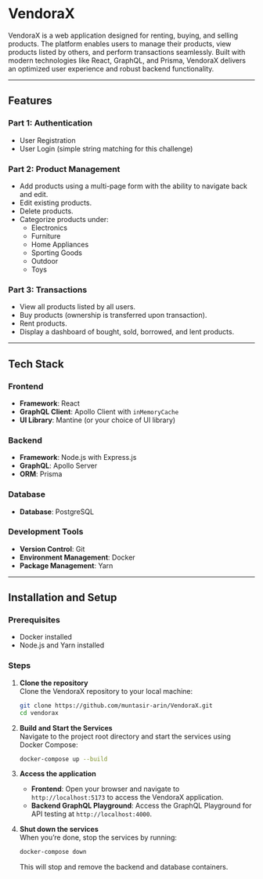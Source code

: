 # VendoraX

VendoraX is a web application designed for renting, buying, and selling products. The platform enables users to manage their products, view products listed by others, and perform transactions seamlessly. Built with modern technologies like React, GraphQL, and Prisma, VendoraX delivers an optimized user experience and robust backend functionality.

---

## Features

### Part 1: Authentication
- User Registration
- User Login (simple string matching for this challenge)

### Part 2: Product Management
- Add products using a multi-page form with the ability to navigate back and edit.
- Edit existing products.
- Delete products.
- Categorize products under:
  - Electronics
  - Furniture
  - Home Appliances
  - Sporting Goods
  - Outdoor
  - Toys

### Part 3: Transactions
- View all products listed by all users.
- Buy products (ownership is transferred upon transaction).
- Rent products.
- Display a dashboard of bought, sold, borrowed, and lent products.

---

## Tech Stack

### Frontend
- **Framework**: React
- **GraphQL Client**: Apollo Client with `inMemoryCache`
- **UI Library**: Mantine (or your choice of UI library)

### Backend
- **Framework**: Node.js with Express.js
- **GraphQL**: Apollo Server
- **ORM**: Prisma

### Database
- **Database**: PostgreSQL

### Development Tools
- **Version Control**: Git
- **Environment Management**: Docker
- **Package Management**: Yarn

---

## Installation and Setup

### Prerequisites
- Docker installed
- Node.js and Yarn installed

### Steps
1. **Clone the repository**  
   Clone the VendoraX repository to your local machine:
   ```bash
   git clone https://github.com/muntasir-arin/VendoraX.git
   cd vendorax
   ```

2. **Build and Start the Services**  
   Navigate to the project root directory and start the services using Docker Compose:
   ```bash
   docker-compose up --build
   ```

3. **Access the application**  
   - **Frontend**: Open your browser and navigate to `http://localhost:5173` to access the VendoraX application.
   - **Backend GraphQL Playground**: Access the GraphQL Playground for API testing at `http://localhost:4000`.

5. **Shut down the services**  
   When you’re done, stop the services by running:
   ```bash
   docker-compose down
   ```
   This will stop and remove the backend and database containers.
